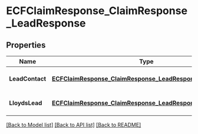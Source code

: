 # ECFClaimResponse_ClaimResponse_LeadResponse
## Properties

| Name | Type | Description | Notes |
|------------ | ------------- | ------------- | -------------|
| **LeadContact** | [**ECFClaimResponse_ClaimResponse_LeadResponse_LeadContact**](ECFClaimResponse_ClaimResponse_LeadResponse_LeadContact.md) |  | [optional] [default to null] |
| **LloydsLead** | [**ECFClaimResponse_ClaimResponse_LeadResponse_LloydsLead**](ECFClaimResponse_ClaimResponse_LeadResponse_LloydsLead.md) |  | [optional] [default to null] |

[[Back to Model list]](../README.md#documentation-for-models) [[Back to API list]](../README.md#documentation-for-api-endpoints) [[Back to README]](../README.md)

